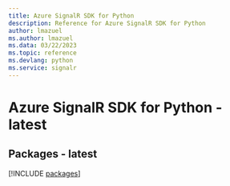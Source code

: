 ```yaml
---
title: Azure SignalR SDK for Python
description: Reference for Azure SignalR SDK for Python
author: lmazuel
ms.author: lmazuel
ms.data: 03/22/2023
ms.topic: reference
ms.devlang: python
ms.service: signalr
---
```

# Azure SignalR SDK for Python - latest
## Packages - latest
[!INCLUDE [packages](signalr-index.md)]